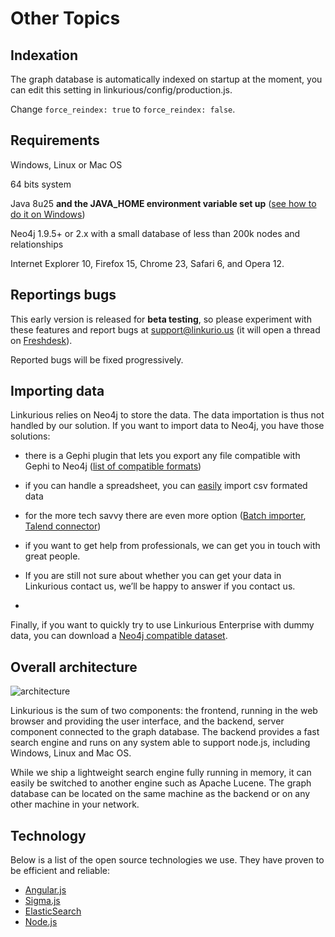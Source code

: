 # Other Topics

## Indexation

The graph database is automatically indexed on startup at the moment, you can edit this setting in linkurious/config/production.js.

Change ```force_reindex: true``` to ```force_reindex: false```.

## Requirements

Windows, Linux or Mac OS

64 bits system

Java 8u25 **and the JAVA_HOME environment variable set up** ([see how to do it on Windows](http://help.virtocommerce.com/support/discussions/topics/38969))

Neo4j 1.9.5+ or 2.x with a small database of less than 200k nodes and relationships

Internet Explorer 10, Firefox 15, Chrome 23, Safari 6, and Opera 12.

## Reportings bugs

This early version is released for **beta testing**, so please experiment with these features and report bugs at support@linkurio.us (it will open a thread on [Freshdesk](http://freshdesk.com/)).

Reported bugs will be fixed progressively.

## Importing data

Linkurious relies on Neo4j to store the data. The data importation is thus not handled by our solution. If you want to import data to Neo4j, you have those solutions:

* there is a Gephi plugin that lets you export any file compatible with Gephi to Neo4j ([list of compatible formats](https://gephi.org/users/supported-graph-formats/))

* if you can handle a spreadsheet, you can [easily](http://blog.neo4j.org/2013/03/importing-data-into-neo4j-spreadsheet.html) import csv formated data

* for the more tech savvy there are even more option ([Batch importer](https://github.com/jexp/batch-import), [Talend connector](https://github.com/Zenika/talend-neo4j-connector))

* if you want to get help from professionals, we can get you in touch with great people.

* If you are still not sure about whether you can get your data in Linkurious contact us, we’ll be happy to answer if you contact us.
*

Finally, if you want to quickly try to use Linkurious Enterprise with dummy data, you can download a [Neo4j compatible dataset](http://neo4j.com/developer/guide-example-data/).

## Overall architecture

![architecture](http://linkurio.us/wp-content/uploads/2012/12/Linkurious-architecture.png)

Linkurious is the sum of two components: the frontend, running in the web browser and providing the user interface, and the backend, server component connected to the graph database. The backend provides a fast search engine and runs on any system able to support node.js, including Windows, Linux and Mac OS.

While we ship a lightweight search engine fully running in memory, it can easily be switched to another engine such as Apache Lucene. The graph database can be located on the same machine as the backend or on any other machine in your network.

## Technology

Below is a list of the open source technologies we use. They have proven to be efficient and reliable:

* [Angular.js](https://angularjs.org/)
* [Sigma.js](http://sigmajs.org/)
* [ElasticSearch](http://www.elasticsearch.org/)
* [Node.js](http://nodejs.org/)


